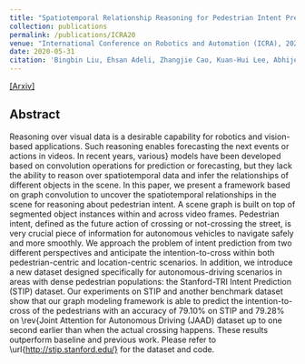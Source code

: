 ```yaml
---
title: "Spatiotemporal Relationship Reasoning for Pedestrian Intent Prediction"
collection: publications
permalink: /publications/ICRA20
venue: "International Conference on Robotics and Automation (ICRA), 2020"
date: 2020-05-31
citation: 'Bingbin Liu, Ehsan Adeli, Zhangjie Cao, Kuan-Hui Lee, Abhijeet Shenoi, Adrien Gaidon, Juan Carlos Niebles. <i>International Conference on Robotics and Automation</i> <b>ICRA 2020</b>.'
---
```


[[Arxiv]](https://arxiv.org/pdf/2002.08945.pdf)

## Abstract
Reasoning over visual data is a desirable capability for robotics and vision-based applications. Such reasoning enables forecasting the next events or actions in videos. In recent years, various} models have been developed based on convolution operations for prediction or forecasting, but they lack the ability to reason over spatiotemporal data and infer the relationships of different objects in the scene. In this paper, we present a framework based on graph convolution to uncover the spatiotemporal relationships in the scene for reasoning about pedestrian intent. A scene graph is built on top of segmented object instances within and across video frames. Pedestrian intent, defined as the future action of crossing or not-crossing the street, is very crucial piece of information for autonomous vehicles to navigate safely and more smoothly. We approach the problem of intent prediction from two different perspectives and anticipate the intention-to-cross within both pedestrian-centric and location-centric scenarios. In addition, we introduce a new dataset designed specifically for autonomous-driving scenarios in areas with dense pedestrian populations: the Stanford-TRI Intent Prediction (STIP) dataset. Our experiments on STIP and another benchmark dataset show that our graph modeling framework is able to predict the intention-to-cross of the pedestrians with an accuracy of 79.10\% on STIP and 79.28\% on \rev{Joint Attention for Autonomous Driving (JAAD) dataset up to one second earlier than when the actual crossing happens. These results outperform baseline and previous work. Please refer to \url{http://stip.stanford.edu/} for the dataset and code.
